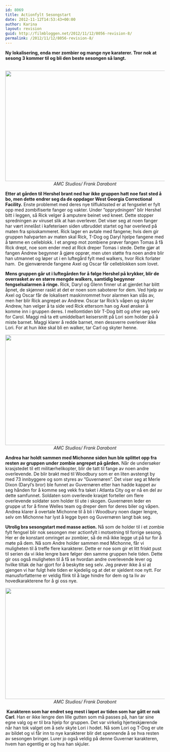 ```yaml
---
id: 8069
title: Actionfylt Sesongstart
date: 2012-11-12T14:53:43+00:00
author: Karina
layout: revision
guid: http://filmbloggen.net/2012/11/12/8056-revision-8/
permalink: /2012/11/12/8056-revision-8/
---
```

**Ny lokalisering, enda mer zombier og mange nye karaterer. Tror nok at sesong 3 kommer til og bli den beste sesongen så langt.**

<p style="text-align: center">
   <a href="http://filmbloggen.net/?attachment_id=8058" rel="attachment wp-att-8058"><img class="aligncenter size-large wp-image-8058" src="http://filmbloggen.net/wp-content/uploads//2012/11/Bilde-The-Walking-Dead-Sesong-3-Del-1-02-620x348.png" alt="" width="620" height="348" /></a><em>AMC Studios/ Frank Darabont</em>
</p>

**Etter at gården til Hershel brant ned har ikke gruppen hatt noe fast sted å bo, men dette endrer seg da de oppdager West Georgia Correctional Facility.** Enste problemet med deres nye tilfluktssted er at fengselet er fylt opp med zombifiserte fanger og vakter. Under ”opprydningen” blir Hershel bitt i leggen, så Rick velger å amputere beinet ved kneet. Dette stopper spredningen av viruset slik at han overlever. Det viser seg at noen fanger har vært innelåst i kafeteriaen siden utbruddet startet og har overlevd på maten fra spisskammeret. Rick lager en avtale med fangene; hvis dem gir gruppen halvparten av maten skal Rick, T-Dog og Daryl hjelpe fangene med å tømme en celleblokk. I et angrep mot zombiene prøver fangen Tomas å få Rick drept, noe som ender med at Rick dreper Tomas i stede. Dette gjør at fangen Andrew begynner å gjøre opprør, men uten støtte fra noen andre blir han utmannet og løper ut i en luftegård fylt med walkers, hvor Rick forlater ham.  De gjenværende fangene Axel og Oscar får celleblokken som lovet.

**Mens gruppen går ut i luftegården for å følge Hershel på krykker, blir de overrasket av en større mengde walkers, samtidig begynner fengselsalarmen å ringe.** Rick, Daryl og Glenn finner ut at gjerdet har blitt åpnet, de skjønner raskt at det er noen som saboterer for dem. Ved hjelp av Axel og Oscar får de lokalisert maskinrommet hvor alarmen kan slås av, men her blir Rick angrepet av Andrew. Oscar tar Rick’s våpen og skyter Andrew, han velger å ta side ved Rick ettersom han og Axel ønsker å komme inn i gruppen deres. I mellomtiden blir T-Dog bitt og ofrer seg selv for Carol. Maggi må ta ett umiddelbart keisersnitt på Lori som holder på å miste barnet. Maggi klarer å redde barnet, men dessverre overlever ikke Lori. For at hun ikke skal bli en walker, tar Carl og skyter henne.

<p style="text-align: center">
  <a href="http://filmbloggen.net/?attachment_id=8059" rel="attachment wp-att-8059"><img class="aligncenter size-large wp-image-8059" src="http://filmbloggen.net/wp-content/uploads//2012/11/Bilde-The-Walking-Dead-Sesong-3-Del-1-03-620x348.jpg" alt="" width="620" height="348" /></a><em>AMC Studios/ Frank Darabont</em>
</p>

**Andrea har holdt sammen med Michonne siden hun ble splittet opp fra resten av gruppen under zombie angrepet på gården.** Når de undersøker krasjstedet til ett militærhelikopter, blir de tatt til fange av noen andre overlevende. De blir brakt med til Woodbury som er en liten avstengt by med 73 innbyggere og som styres av ”Guvernøren”. Det viser seg at Merle Dixon (Daryl’s bror) ble funnet av Guvernøren etter han hadde kappet av seg hånden for å komme seg vekk fra taket i Atlanta City og er nå en del av dette samfunnet. Soldaten som overlevde krasjet forteller om flere overlevende soldater som holder til ute i skogen. Guvernøren leder en gruppe ut for å finne Welles team og dreper dem for deres biler og våpen. Andrea klarer å overtale Michonne til å bli i Woodbury noen dager lengre, selv om Michonne har lyst å legge byen og Guvernøren langt bak seg.

**Utrolig bra sesongstart med masse action.** Nå som de holder til i et zombie fylt fengsel blir nok sesongen mer actionfylt i motsetning til forrige sesong. Her er de konstant omringet av zombier, så de må ikke legge ut på tur for å møte på dem. Nå som Andre holder sammen med Michonne, får vi muligheten til å treffe flere karakterer. Dette er noe som gir et litt friskt pust til serien da vi ikke lengre bare følger den samme gruppen hele tiden. Dette gir oss også muligheten til å få se hvordan andre overlevende lever og hvilke tiltak de har gjort for å beskytte seg selv. Jeg prøver ikke å si at gjengen vi har fulgt hele tiden er kjedelig og at det er sjeldent noe nytt. For manusforfatterne er veldig flink til å lage hindre for dem og ta liv av hovedkarakterene for å gi oss nye.

<p style="text-align: center">
  <a href="http://filmbloggen.net/?attachment_id=8060" rel="attachment wp-att-8060"><img class="aligncenter size-full wp-image-8060" src="http://filmbloggen.net/wp-content/uploads//2012/11/Bilde-The-Walking-Dead-Sesong-3-Del-1-04.jpg" alt="" width="617" height="350" /></a><em>AMC Studios/ Frank Darabont</em>
</p>

 **Karakteren som har endret seg mest i løpet av tiden som har gått er nok Carl**. Han er ikke lengre den lille gutten som må passes på, han tar sine egne valg og er til bra hjelp for gruppen. Det var virkelig hjerteskjærende når han tok valget om å selv skyte Lori i hodet. Nå som Lori og T-Dog er ute av bildet og vi får inn to nye karakterer blir det spennende å se hva resten av sesongen bringer. Lurer jo også veldig på denne Guvernør karakteren, hvem han egentlig er og hva han skjuler.

<p style="text-align: center">
  <div class="video-shortcode">
  </div>
</p>
